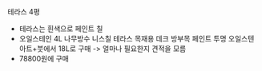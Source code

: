 테라스 4평
- 테라스는 흰색으로 페인트 칠
- 오일스테인 4L 나무방수 니스칠 테라스 목재용 데크 방부목 페인트 투명 오일스텐 아트+붓에서 18L로 구매 -> 얼마나 필요한지 견적을 모름
- 78800원에 구매
